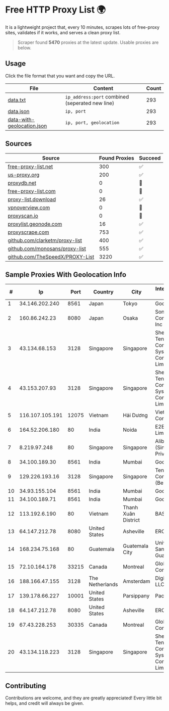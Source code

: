 
# Free HTTP Proxy List 🌍

It is a lightweight project that, every 10 minutes, scrapes lots of free-proxy sites, validates if it works, and serves a clean proxy list.


> Scraper found **5470** proxies at the latest update. Usable proxies are below.

## Usage

Click the file format that you want and copy the URL.


|File|Content|Count|
|----|-------|-----|
|[data.txt](https://raw.githubusercontent.com/themiralay/Proxy-List-World/master/data.txt)|`ip_address:port` combined (seperated new line)|293|
|[data.json](https://raw.githubusercontent.com/themiralay/Proxy-List-World/master/data.json)|`ip, port`|293|
|[data-with-geolocation.json](https://raw.githubusercontent.com/themiralay/Proxy-List-World/master/data-with-geolocation.json)|`ip, port, geolocation`|293|

## Sources

|Source|Found Proxies|Succeed|
|------|-------------|-------|
|[free-proxy-list.net](https://free-proxy-list.net)|300|✅|
|[us-proxy.org](https://www.us-proxy.org)|200|✅|
|[proxydb.net](http://proxydb.net)|0|🚫|
|[free-proxy-list.com](https://free-proxy-list.com/?page=&port=&type%5B%5D=http&type%5B%5D=https&up_time=0&search=Search)|0|🚫|
|[proxy-list.download](https://www.proxy-list.download/HTTP)|26|✅|
|[vpnoverview.com](https://vpnoverview.com/privacy/anonymous-browsing/free-proxy-servers)|0|🚫|
|[proxyscan.io](https://www.proxyscan.io)|0|🚫|
|[proxylist.geonode.com](https://proxylist.geonode.com/api/proxy-list?limit=300&page=1&sort_by=lastChecked&sort_type=desc&protocols=http,https)|16|✅|
|[proxyscrape.com](https://api.proxyscrape.com/v2/?request=displayproxies&protocol=http&timeout=10000&country=all&ssl=all&anonymity=all)|753|✅|
|[github.com/clarketm/proxy-list](https://raw.githubusercontent.com/clarketm/proxy-list/master/proxy-list-raw.txt)|400|✅|
|[github.com/monosans/proxy-list](https://raw.githubusercontent.com/monosans/proxy-list/main/proxies/http.txt)|555|✅|
|[github.com/TheSpeedX/PROXY-List](https://raw.githubusercontent.com/TheSpeedX/PROXY-List/master/http.txt)|3220|✅|


## Sample Proxies With Geolocation Info

|#|Ip|Port|Country|City|Internet Service Provider|
|-|--|----|-------|----|-------------------------|
|1|34.146.202.240|8561|Japan|Tokyo|Google LLC|
|2|160.86.242.23|8080|Japan|Osaka|Sony Network Communications Inc|
|3|43.134.68.153|3128|Singapore|Singapore|Shenzhen Tencent Computer Systems Company Limited|
|4|43.153.207.93|3128|Singapore|Singapore|Shenzhen Tencent Computer Systems Company Limited|
|5|116.107.105.191|12075|Vietnam|Hải Dương|Viettel Corporation|
|6|164.52.206.180|80|India|Noida|E2E Networks Limited|
|7|8.219.97.248|80|Singapore|Singapore|Alibaba Cloud (Singapore) Private Limited|
|8|34.100.189.30|8561|India|Mumbai|Google LLC|
|9|129.226.193.16|3128|Singapore|Singapore|Tencent Cloud Computing (Beijing) Co|
|10|34.93.155.104|8561|India|Mumbai|Google LLC|
|11|34.100.189.71|8561|India|Mumbai|Google LLC|
|12|113.192.6.190|80|Vietnam|Thanh Xuân District|BASE|
|13|64.147.212.78|8080|United States|Asheville|ERC Broadband|
|14|168.234.75.168|80|Guatemala|Guatemala City|Universidad de San Carlos de Guatemala|
|15|72.10.164.178|33215|Canada|Montreal|GloboTech Communications|
|16|188.166.47.155|3128|The Netherlands|Amsterdam|DigitalOcean, LLC|
|17|139.178.66.227|10001|United States|Parsippany|Packet Host, Inc.|
|18|64.147.212.78|8080|United States|Asheville|ERC Broadband|
|19|67.43.228.253|30335|Canada|Montreal|GloboTech Communications|
|20|43.134.118.223|3128|Singapore|Singapore|Shenzhen Tencent Computer Systems Company Limited|



## Contributing

Contributions are welcome, and they are greatly appreciated! Every
little bit helps, and credit will always be given.

